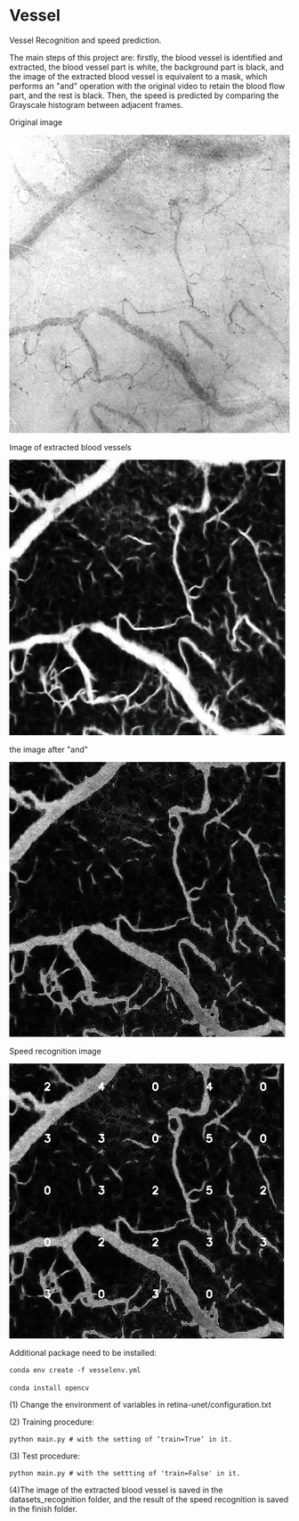 # Vessel
Vessel Recognition and speed prediction.

The main steps of this project are: firstly, the blood vessel is identified and extracted, the blood vessel part is white, the background part is black, and the image of the extracted blood vessel is equivalent to a mask, which performs an "and" operation with the original video to retain the blood flow part, and the rest is black. Then, the speed is predicted by comparing the Grayscale histogram between adjacent frames.

Original image

![Image text](https://github.com/thomasaimondy/Vessel/blob/master/images/1.jpg)

Image of extracted blood vessels

![Image text](https://github.com/thomasaimondy/Vessel/blob/master/images/2.jpg)

the image after "and"

![Image text](https://github.com/thomasaimondy/Vessel/blob/master/images/3.jpg)

Speed recognition image

![Image text](https://github.com/thomasaimondy/Vessel/blob/master/images/4.jpg)


Additional package need to be installed:
```
conda env create -f vesselenv.yml

conda install opencv

```
(1) Change the environment of variables in retina-unet/configuration.txt

(2) Training procedure:
```
python main.py # with the setting of ‘train=True’ in it.
```

(3) Test procedure:
```
python main.py # with the settting of 'train=False' in it.
```
(4)The image of the extracted blood vessel is saved in the datasets_recognition folder, and the result of the speed recognition is saved in the finish folder.
